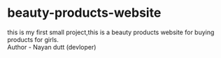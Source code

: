 # beauty-products-website
this is my first small project,this is a beauty products website for buying products for girls.
<br>
Author - Nayan dutt (devloper)
